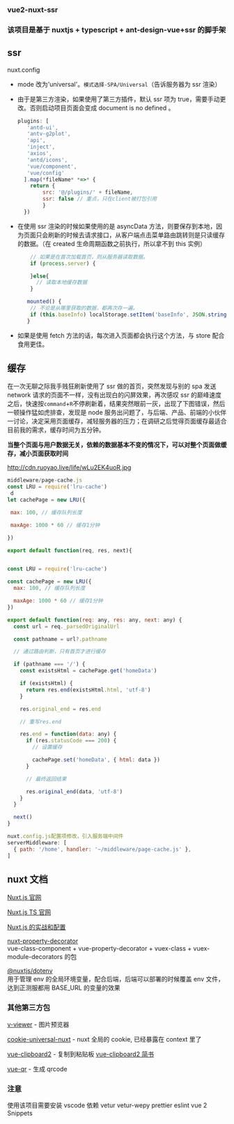 ### vue2-nuxt-ssr

### 该项目是基于 nuxtjs + typescript + ant-design-vue+ssr 的脚手架

## ssr

nuxt.config

- mode 改为'universal'。`模式选择-SPA/Universal`（告诉服务器为 ssr 渲染）

- 由于是第三方渲染，如果使用了第三方插件，默认 ssr 项为 true，需要手动更改。否则启动项目页面会变成 document is no defined 。

  ```js
  plugins: [
     'antd-ui',
     'antv-g2plot',
     'api',
     'inject',
     'axios',
     'antd/icons',
     'vue/component',
     'vue/config'
    ].map(*fileName* *=>* {
      return {
          src: '@/plugins/' + fileName,
          ssr: false // 重点，只在client被打包引用
          }
    })
  ```

* 在使用 ssr 渲染的时候如果使用的是 asyncData 方法，则要保存到本地，因为页面只会刷新的时候去请求接口，从客户端点击菜单路由跳转则是只读缓存的数据。（在 created 生命周期函数之前执行，所以拿不到 this 实例）

  ```js
      // 如果是在首次加载首页，则从服务器读取数据。
      if (process.server) {

      }else{
        // 读取本地缓存数据
      }

     mounted() {
      // 不论是从哪里获取的数据，都再次存一遍。
      if (this.baseInfo) localStorage.setItem('baseInfo', JSON.stringify(this.baseInfo))
     }
  ```

- 如果是使用 fetch 方法的话，每次进入页面都会执行这个方法，与 store 配合食用更佳。

## 缓存

在一次无聊之际我手贱狂刷新使用了 ssr 做的首页，突然发现与别的 spa 发送 network 请求的页面不一样，没有出现白的闪屏效果，再次感叹 ssr 的巅峰速度之后，快速按`command`+`R`不停刷新着，结果突然眼前一灰，出现了下图错误，然后一顿操作猛如虎排查，发现是 node 服务出问题了，与后端、产品、前端的小伙伴一讨论，决定采用页面缓存，减轻服务器的压力；在调研之后觉得页面缓存最适合目前我的需求，缓存时间为五分钟。

**当整个页面与用户数据无关，依赖的数据基本不变的情况下，可以对整个页面做缓存，减小页面获取时间**

http://cdn.ruoyao.live/life/wLu2EK4uoR.jpg

```js
middleware/page-cache.js
const LRU = require('lru-cache')
 d
let cachePage = new LRU({

 max: 100, // 缓存队列长度

 maxAge: 1000 * 60 // 缓存1分钟

})

export default function(req, res, next){


const LRU = require('lru-cache')

const cachePage = new LRU({
  max: 100, // 缓存队列长度

  maxAge: 1000 * 60 // 缓存1分钟
})

export default function(req: any, res: any, next: any) {
  const url = req._parsedOriginalUrl

  const pathname = url?.pathname

  // 通过路由判断，只有首页才进行缓存

  if (pathname === '/') {
    const existsHtml = cachePage.get('homeData')

    if (existsHtml) {
      return res.end(existsHtml.html, 'utf-8')
    }

    res.original_end = res.end

    // 重写res.end

    res.end = function(data: any) {
      if (res.statusCode === 200) {
        // 设置缓存

        cachePage.set('homeData', { html: data })
      }

      // 最终返回结果

      res.original_end(data, 'utf-8')
    }
  }

  next()
}

```

```js
nuxt.config.js配置项修改，引入服务端中间件
serverMiddleware: [
  { path: '/home', handler: '~/middleware/page-cache.js' },
]
```

## nuxt 文档

[Nuxt.js 官网](https://zh.nuxtjs.org/)

[Nuxt.js TS 官网](https://typescript.nuxtjs.org/)

[Nuxt.js 的实战和配置](https://segmentfault.com/a/1190000019972611)

[nuxt-property-decorator](https://www.npmjs.com/package/nuxt-property-decorator)  
vue-class-component + vue-property-decorator + vuex-class + vuex-module-decorators 的包

[@nuxtjs/dotenv](https://developer.aliyun.com/mirror/npm/package/@nuxtjs/dotenv)  
用于管理 env 的全局环境变量，配合后端，后端可以部署的时候覆盖 env 文件，达到正测服都用 BASE_URL 的变量的效果

### 其他第三方包

[v-viewer](https://www.npmjs.com/package/v-viewer) - 图片预览器

[cookie-universal-nuxt](https://www.npmjs.com/package/cookie-universal-nuxt) - nuxt 全局的 cookie, 已经暴露在 context 里了

[vue-clipboard2](https://www.npmjs.com/package/vue-clipboard2) - 复制到粘贴板
[vue-clipboard2 简书](https://www.npmjs.com/package/vue-clipboard2)

[vue-qr](https://www.npmjs.com/package/vue-qr) - 生成 qrcode

### 注意

使用该项目需要安装 vscode 依赖
vetur
vetur-wepy
prettier
eslint
vue 2 Snippets


